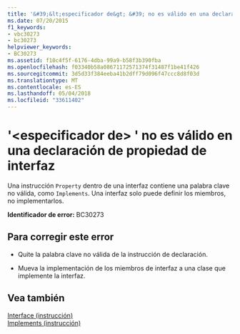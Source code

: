 ```yaml
---
title: '&#39;&lt;especificador de&gt; &#39; no es válido en una declaración de propiedad de interfaz'
ms.date: 07/20/2015
f1_keywords:
- vbc30273
- bc30273
helpviewer_keywords:
- BC30273
ms.assetid: f10c4f5f-6176-4dba-99a9-b58f3b390fba
ms.openlocfilehash: f03340b58a08671172571374f31487f1be41f426
ms.sourcegitcommit: 3d5d33f384eeba41b2dff79d096f47ccc8d8f03d
ms.translationtype: MT
ms.contentlocale: es-ES
ms.lasthandoff: 05/04/2018
ms.locfileid: "33611402"
---
```

# <a name="39ltspecifiergt39-is-not-valid-on-an-interface-property-declaration"></a>&#39;&lt;especificador de&gt; &#39; no es válido en una declaración de propiedad de interfaz
Una instrucción `Property` dentro de una interfaz contiene una palabra clave no válida, como `Implements`. Una interfaz solo puede definir los miembros, no implementarlos.  
  
 **Identificador de error:** BC30273  
  
## <a name="to-correct-this-error"></a>Para corregir este error  
  
-   Quite la palabra clave no válida de la instrucción de declaración.  
  
-   Mueva la implementación de los miembros de interfaz a una clase que implemente la interfaz.  
  
## <a name="see-also"></a>Vea también  
 [Interface (instrucción)](../../visual-basic/language-reference/statements/interface-statement.md)  
 [Implements (instrucción)](../../visual-basic/language-reference/statements/implements-statement.md)
